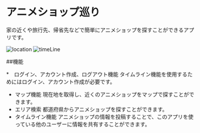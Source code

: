 # アニメショップ巡り
家の近くや旅行先、帰省先などで簡単にアニメショップを探すことができるアプリです。

![location](https://user-images.githubusercontent.com/67212981/90326417-114b8480-dfc3-11ea-8fd6-c3298305d18f.gif)
![timeLine](https://user-images.githubusercontent.com/67212981/90326384-c7fb3500-dfc2-11ea-96df-d04d5465b21b.gif)



##機能

*　ログイン、アカウント作成、ログアウト機能
タイムライン機能を使用するためにはログイン、アカウント作成が必要です。
* マップ機能
現在地を取得し、近くのアニメショップをマップで探すことができます。
* エリア検索
都道府県からアニメショップを探すことができます。
* タイムライン機能
アニメショップの情報を投稿することで、このアプリを使っている他のユーザーに情報を共有することができます。
